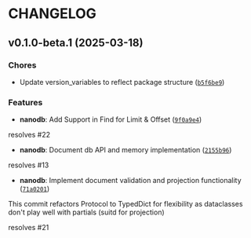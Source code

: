 # CHANGELOG


## v0.1.0-beta.1 (2025-03-18)

### Chores

- Update version_variables to reflect package structure
  ([`b5f6be9`](https://github.com/flux0-ai/flux0/commit/b5f6be9f1c294a2cf20335b392fb8da51d0982d6))

### Features

- **nanodb**: Add Support in Find for Limit & Offset
  ([`9f0a9e4`](https://github.com/flux0-ai/flux0/commit/9f0a9e4fe0f3af4ec24e8ff38bd6449e283b936b))

resolves #22

- **nanodb**: Document db API and memory implementation
  ([`2155b96`](https://github.com/flux0-ai/flux0/commit/2155b96e8ea4a9d0264f4b67859adb1e2ab2b452))

resolves #13

- **nanodb**: Implement document validation and projection functionality
  ([`71a0201`](https://github.com/flux0-ai/flux0/commit/71a02016350fce9d9e7ab09382bc624bdd16c375))

This commit refactors Protocol to TypedDict for flexibility as dataclasses don't play well with
  partials (suitd for projection)

resolves #21
